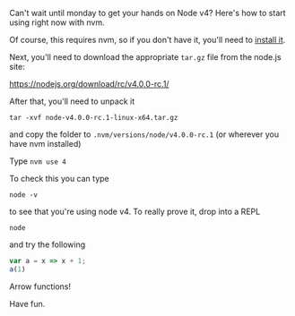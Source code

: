 Can't wait until monday to get your hands on Node v4? Here's how to start using
right now with nvm.

Of course, this requires nvm, so if you don't have it, you'll need to [install
it][1].

Next, you'll need to download the appropriate `tar.gz` file from the node.js
site:

<https://nodejs.org/download/rc/v4.0.0-rc.1/>

After that, you'll need to unpack it 

```shell
tar -xvf node-v4.0.0-rc.1-linux-x64.tar.gz
```

and copy the folder to `.nvm/versions/node/v4.0.0-rc.1` (or wherever you have
nvm installed)

Type `nvm use 4`

To check this you can type

```shell
node -v
```

to see that you're using node v4. To really prove it, drop into a REPL

```shell
node
```

and try the following

```javascript
var a = x => x + 1;
a(1)
```

Arrow functions!

Have fun.

[1]: https://github.com/creationix/nvm
